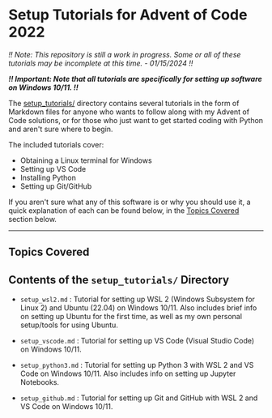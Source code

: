 # Setup Tutorials for Advent of Code 2022

*!! Note: This repository is still a work in progress. Some or all of these tutorials may be incomplete at this time. - 01/15/2024 !!*

***!! Important: Note that all tutorials are specifically for setting up software on Windows 10/11. !!***

The [setup_tutorials/](/setup_tutorials/) directory contains several tutorials in the form of Markdown files for anyone who wants to follow along with my Advent of Code solutions, or for those who just want to get started coding with Python and aren't sure where to begin.

The included tutorials cover:

- Obtaining a Linux terminal for Windows
- Setting up VS Code
- Installing Python
- Setting up Git/GitHub

If you aren't sure what any of this software is or why you should use it, a quick explanation of each can be found below, in the [Topics Covered](#topics-covered) section below.

---

## Topics Covered


## Contents of the `setup_tutorials/` Directory

- `setup_wsl2.md` : Tutorial for setting up WSL 2 (Windows Subsystem for Linux 2) and Ubuntu (22.04) on Windows 10/11. Also includes brief info on setting up Ubuntu for the first time, as well as my own personal setup/tools for using Ubuntu.

- `setup_vscode.md` : Tutorial for setting up VS Code (Visual Studio Code) on Windows 10/11.

- `setup_python3.md` : Tutorial for setting up Python 3 with WSL 2 and VS Code on Windows 10/11. Also includes info on setting up Jupyter Notebooks.

- `setup_github.md` : Tutorial for setting up Git and GitHub with WSL 2 and VS Code on Windows 10/11.